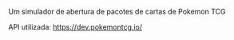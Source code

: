 Um simulador de abertura de pacotes de cartas de Pokemon TCG

API utilizada: https://dev.pokemontcg.io/
